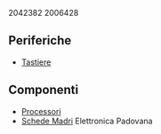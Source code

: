 2042382
2006428
## Periferiche
- [Tastiere](./periferiche/tastiere.md)
## Componenti
- [Processori](./componenti/processori.md)
- [Schede Madri](./componenti/schede_madri.md)
Elettronica Padovana